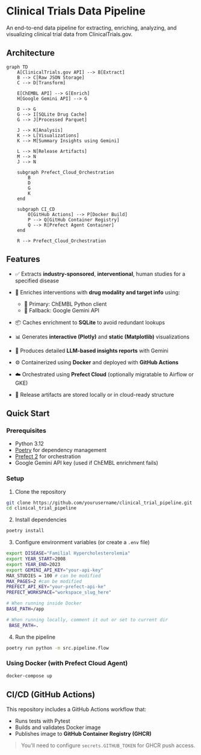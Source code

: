 # Clinical Trials Data Pipeline

An end-to-end data pipeline for extracting, enriching, analyzing, and visualizing clinical trial data from ClinicalTrials.gov.

## Architecture

```mermaid
graph TD
    A[ClinicalTrials.gov API] --> B[Extract]
    B --> C[Raw JSON Storage]
    C --> D[Transform]
    
    E[ChEMBL API] --> G[Enrich]
    H[Google Gemini API] --> G
    
    D --> G
    G --> I[SQLite Drug Cache]
    G --> J[Processed Parquet]
    
    J --> K[Analysis]
    K --> L[Visualizations]
    K --> M[Summary Insights using Gemini]
    
    L --> N[Release Artifacts]
    M --> N
    J --> N

    subgraph Prefect_Cloud_Orchestration
        B
        D
        G
        K
    end

    subgraph CI_CD
        O[GitHub Actions] --> P[Docker Build]
        P --> Q[GitHub Container Registry]
        Q --> R[Prefect Agent Container]
    end

    R --> Prefect_Cloud_Orchestration
```


## Features

* ✅ Extracts **industry-sponsored**, **interventional**, human studies for a specified disease
* 🧠 Enriches interventions with **drug modality and target info** using:

  * 🔬 Primary: ChEMBL Python client
  * 🤖 Fallback: Google Gemini API
* 📦 Caches enrichment to **SQLite** to avoid redundant lookups
* 📊 Generates **interactive (Plotly)** and **static (Matplotlib)** visualizations
* 📝 Produces detailed **LLM-based insights reports** with Gemini
* ⚙️ Containerized using **Docker** and deployed with **GitHub Actions**
* ☁️ Orchestrated using **Prefect Cloud** (optionally migratable to Airflow or GKE)
* 📁 Release artifacts are stored locally or in cloud-ready structure

## Quick Start

### Prerequisites

* Python 3.12
* [Poetry](https://python-poetry.org/) for dependency management
* [Prefect 2](https://docs.prefect.io/) for orchestration
* Google Gemini API key (used if ChEMBL enrichment fails)

### Setup

1. Clone the repository

```bash
git clone https://github.com/yourusername/clinical_trial_pipeline.git
cd clinical_trial_pipeline
```

2. Install dependencies

```bash
poetry install
```

3. Configure environment variables (or create a `.env` file)

```bash
export DISEASE="Familial Hypercholesterolemia"
export YEAR_START=2008
export YEAR_END=2023
export GEMINI_API_KEY="your-api-key"
MAX_STUDIES = 100 # can be modified
MAX_PAGES=2 #can be modified
PREFECT_API_KEY="your-prefect-api-ke"
PREFECT_WORKSPACE="workspace_slug_here"

# When running inside Docker
BASE_PATH=/app

# When running locally, comment it out or set to current dir
 BASE_PATH=.

```

4. Run the pipeline

```bash
poetry run python -m src.pipeline.flow
```

### Using Docker (with Prefect Cloud Agent)

```bash
docker-compose up
```

## CI/CD (GitHub Actions)

This repository includes a GitHub Actions workflow that:

* Runs tests with Pytest
* Builds and validates Docker image
* Publishes image to **GitHub Container Registry (GHCR)**

> You'll need to configure `secrets.GITHUB_TOKEN` for GHCR push access.
